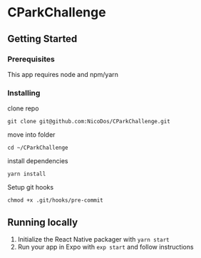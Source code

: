 # CParkChallenge

## Getting Started

### Prerequisites

This app requires node and npm/yarn

### Installing

clone repo

```
git clone git@github.com:NicoDos/CParkChallenge.git
```

move into folder

```
cd ~/CParkChallenge
```

install dependencies

```
yarn install

```

Setup git hooks

```
chmod +x .git/hooks/pre-commit
```

## Running locally

1. Initialize the React Native packager with `yarn start`
2. Run your app in Expo with `exp start` and follow instructions
